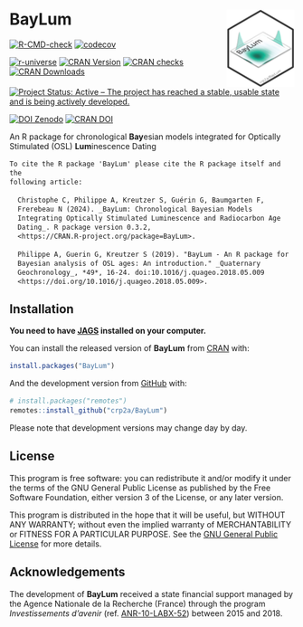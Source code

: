 




<!-- README.md was auto-generated by README.Rmd. Please DO NOT edit by hand!-->

# BayLum <img width=120px src="man/figures/logo_BayLum.png" align="right" />

<!-- badges: start -->

[![R-CMD-check](https://github.com/crp2a/BayLum/actions/workflows/R-CMD-check.yaml/badge.svg)](https://github.com/crp2a/BayLum/actions/workflows/R-CMD-check.yaml)
[![codecov](https://codecov.io/gh/crp2a/BayLum/graph/badge.svg?token=cOdZr6imKX)](https://app.codecov.io/gh/crp2a/BayLum)

[![r-universe](https://crp2a.r-universe.dev/badges/BayLum)](https://crp2a.r-universe.dev/BayLum)
[![CRAN
Version](https://www.r-pkg.org/badges/version/BayLum)](https://cran.r-project.org/package=BayLum)
[![CRAN
checks](https://badges.cranchecks.info/worst/BayLum.svg)](https://cran.r-project.org/web/checks/check_results_BayLum.html)
[![CRAN
Downloads](https://cranlogs.r-pkg.org/badges/grand-total/BayLum)](https://cran.r-project.org/package=BayLum)

[![Project Status: Active – The project has reached a stable, usable
state and is being actively
developed.](https://www.repostatus.org/badges/latest/active.svg)](https://www.repostatus.org/#active)

[![DOI
Zenodo](https://zenodo.org/badge/DOI/10.5281/zenodo.4311266.svg)](https://doi.org/10.5281/zenodo.4311266)
[![CRAN
DOI](https://img.shields.io/badge/doi-10.32614/CRAN.package.BayLum-blue.svg)](https://doi.org/10.32614/CRAN.package.BayLum)
<!-- badges: end -->

An R package for chronological **Bay**esian models integrated for
Optically Stimulated (OSL) **Lum**inescence Dating

    To cite the R package 'BayLum' please cite the R package itself and the
    following article:

      Christophe C, Philippe A, Kreutzer S, Guérin G, Baumgarten F,
      Frerebeau N (2024). _BayLum: Chronological Bayesian Models
      Integrating Optically Stimulated Luminescence and Radiocarbon Age
      Dating_. R package version 0.3.2,
      <https://CRAN.R-project.org/package=BayLum>.

      Philippe A, Guerin G, Kreutzer S (2019). "BayLum - An R package for
      Bayesian analysis of OSL ages: An introduction." _Quaternary
      Geochronology_, *49*, 16-24. doi:10.1016/j.quageo.2018.05.009
      <https://doi.org/10.1016/j.quageo.2018.05.009>.

## Installation

**You need to have [JAGS](https://mcmc-jags.sourceforge.io) installed on
your computer.**

You can install the released version of **BayLum** from
[CRAN](https://CRAN.R-project.org) with:

``` r
install.packages("BayLum")
```

And the development version from [GitHub](https://github.com/) with:

``` r
# install.packages("remotes")
remotes::install_github("crp2a/BayLum")
```

Please note that development versions may change day by day.

## License

This program is free software: you can redistribute it and/or modify it
under the terms of the GNU General Public License as published by the
Free Software Foundation, either version 3 of the License, or any later
version.

This program is distributed in the hope that it will be useful, but
WITHOUT ANY WARRANTY; without even the implied warranty of
MERCHANTABILITY or FITNESS FOR A PARTICULAR PURPOSE. See the [GNU
General Public
License](https://github.com/crp2a/BayLum/blob/master/LICENSE) for more
details.

## Acknowledgements

The development of **BayLum** received a state financial support managed
by the Agence Nationale de la Recherche (France) through the program
*Investissements d’avenir* (ref.
[ANR-10-LABX-52](https://lascarbx.labex.u-bordeaux.fr)) between 2015 and
2018.

